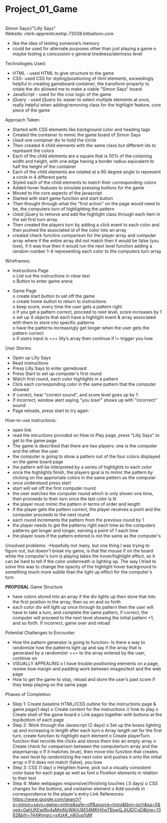 # Project_01_Game
<br>Simon Says//”Lilly Says”
<br>Website: clerk-apprenticeship-73038.bitballoon.com
-   like the idea of testing someone’s memory
-   could be used for alternate purposes other than just playing a game
        o   maybe testing a concussion 
        o   general tiredness/alertness level

Technologies Used:
- HTML - used HTML to give structure to the game
- CSS- used CSS for styling/positioning of html elements, exceedingly helpful in creating gameboard container, the transform property to rotate the div allowed me to make a viable "Simon Says" board
- JavaScript - used for the crux logic of the game
- jQuery - used jQuery bc easier to select multiple elements at once, really helpful when adding/removing class for the highlight feature, core piece of the game 

Approach Taken:
- Started with CSS elements like background color and heading tags
- Created the container to mimic the game board of Simon Says
- Used one container div to hold the circle
- Then created 4 child elements with the same class but different ids to represent the colors
- Each of the child elements are a square that is 50% of the cotaining width and height, with one edge having a border radius equivalent to half the height of the container 
- Each of the child elements are rotated at a 90 degree angle to represent a circle in 4 different parts
- Styled each of the child elements to match their corresponding colors 
- Added hover features to simulate pressing buttons for the game 
- Moved to the core aspects of the javascript 
- Started with start game function and start button
- Then thought through what the "first action" on the page would need to be, the computers turn of highlighting the pattern
- Used jQuery to remove and add the highlight class through each item in the set first turn array
- Then created the players turn by adding a click event to each color and then pushed the associated id of the color into an array
- created check functino comparison for the player array and computer array where if the entire array did not match then it would be false (you lose), if it was true then it would run the next level function adding a random number 1-4 representing each color to the computers turn array

Wireframes:
-   Instructions Page
    <br>o List out the instructions in clear text
    <br>o Button to enter game arena 

-   Game Page
    <br>o   create start button to set off the game
    <br>o   create home button to return to instructions
    <br>o   keep score, every time the user gets a pattern right
    <br>o   if you get a pattern correct, proceed to next level, score increases by 1
    <br>o   set up 4 objects that each have a highlight event & array associated with them to store into specific patterns 
    <br>o   have the patterns increasingly get longer when the user gets the pattern correct
    <br>o   if users input is === lilly’s array then continue if != trigger you lose 

User Stories:
- Open up Lilly Says
- Read instructions
- Press Lilly Says to enter gameboard
- Press Start to set up computer's first round
- Watch first round, each color highlights in a pattern
- Click each corresponding color in the same pattern that the computer showed
- If correct, hear "correct sound", and score level goes up by 1
- If incorrect, window alert saying "you lose!" shows up with "incorrect" sound
- Page reloads, press start to try again

How-to-use instructions:
- open link 
- read the intructions provided on How to Play page, press "Lilly Says" to get to the game page
- The game is described that there are two players: one is the computer and the other the user 
- the computer is going to show a pattern out of the four colors displayed on the game board page
- the pattern will be interpreted by a series of highlights to each color
- once the highlights finish, the players goal is to mimic the pattern by clicking on the apprioriate colors in the same pattern as the computer 
- once understood press start
- start will set off the first computer round
- the user watches the computer round which is only shown one time, then proceeds to their turn once the last color is lit
- the player must mimic the pattern in terms of order and length 
- if the player gets the pattern correct, the player receives a point and the computer proceeds to the next round
- each round increments the pattern from the previous round by 1
- the player needs to get the patterns right each time as the computers patterns get longer and longer, earning a point of 1 each time
- the player loses if the pattern entered is not the same as the computer's

Unsolved problems:
-Hopefully not many, but one thing I was trying to figure out, but doesn't break my game, is that the mouse if on the board while the computer's turn is playing takes the hover/highlight effect, so it can be hard to tell if the color underneath is lighting up. The way I tried to solve this was to change the opacity of the highlight hover background to something much more subtle than the light up effect for the computer's turn. 

___PROPOSAL___
Game Structure
-   have colors stored into an array if the div lights up then store that into the first position in the array, then so on and so forth 
-   each color div will light up once through its pattern then the user will have to take a turn, and complete the same pattern, if correct, the computer will proceed to the next level showing the initial pattern +1, and so forth. If incorrect, game over and reload 

Potential Challenges to Encounter
-   How the pattern generator is going to function- Is there a way to randomize how the patterns light up and say if the array that is generated by a randomizer === to the array entered by the user, continue on 
-   VISUALLY APPEALING
o   I have trouble positioning elements on a page, review how margin and padding work between images/text and the web page
-   How to get the game to stop, reload and store the user’s past score if they keep playing on the same page 

Phases of Completion 
-   Step 1: Create baseline HTML//CSS outline for the instructions page & game page(1 day)
    o   Create content for the instructions // how to play
    o   Create shell of the game board 
    o   Link pages together with buttons at the top/bottom of each page
-   Step 2: Work through the Javascript (2 days)
    o   Set up the boxes lighting up and increasing in length after each turn
    o   Array length set for the first turn, create function to highlight each element
    o   Create playerTurn function that records the clicks and stores them into an empty array
    o   Create check for comparison between the computerturn array and the playersarray
    o   If it matches (true), then move into function that creates the next level by randomizing the next color and pushes it onto the initial array
    o   If it does not match (false), you lose
-   Step 3: CSS (1 day)
    o   Heighten frame, pick out a visually consistent color base for each page as well as font
    o   Position elements in relation to their text 
-   Step 4: Make webpages responsive//finishing touches (.5 days)
    o   CSS changes for the buttons, and container element 
    o   Add sounds in correspondance to the player's entry
Link References:
https://www.google.com/search?q=simon+says+game+online&safe=off&source=lnms&tbm=isch&sa=X&ved=0ahUKEwiRo4aMmNzWAhUM34MKHXwTBswQ_AUIDCgD&biw=1382&bih=744#imgrc=s4zkK_n8Guq1sM:
